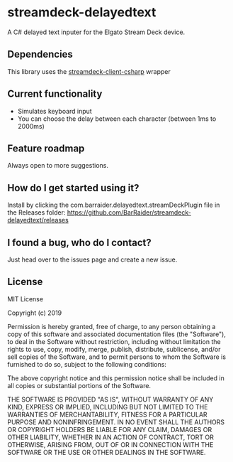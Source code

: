 # streamdeck-delayedtext
A C# delayed text inputer for the Elgato Stream Deck device.

## Dependencies
This library uses the [streamdeck-client-csharp](https://github.com/TyrenDe/streamdeck-client-csharp) wrapper

## Current functionality
- Simulates keyboard input
- You can choose the delay between each character (between 1ms to 2000ms)

## Feature roadmap
Always open to more suggestions.

## How do I get started using it?
Install by clicking the com.barraider.delayedtext.streamDeckPlugin file in the Releases folder:
https://github.com/BarRaider/streamdeck-delayedtext/releases

## I found a bug, who do I contact?
Just head over to the issues page and create a new issue.

## License
MIT License

Copyright (c) 2019

Permission is hereby granted, free of charge, to any person obtaining a copy of this software and associated documentation files (the "Software"), to deal in the Software without restriction, including without limitation the rights to use, copy, modify, merge, publish, distribute, sublicense, and/or sell copies of the Software, and to permit persons to whom the Software is furnished to do so, subject to the following conditions:

The above copyright notice and this permission notice shall be included in all copies or substantial portions of the Software.

THE SOFTWARE IS PROVIDED "AS IS", WITHOUT WARRANTY OF ANY KIND, EXPRESS OR IMPLIED, INCLUDING BUT NOT LIMITED TO THE WARRANTIES OF MERCHANTABILITY, FITNESS FOR A PARTICULAR PURPOSE AND NONINFRINGEMENT. IN NO EVENT SHALL THE AUTHORS OR COPYRIGHT HOLDERS BE LIABLE FOR ANY CLAIM, DAMAGES OR OTHER LIABILITY, WHETHER IN AN ACTION OF CONTRACT, TORT OR OTHERWISE, ARISING FROM, OUT OF OR IN CONNECTION WITH THE SOFTWARE OR THE USE OR OTHER DEALINGS IN THE SOFTWARE.